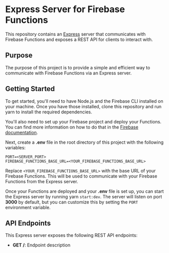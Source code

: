 # Express Server for Firebase Functions

This repository contains an [Express](https://expressjs.com/) server that communicates with Firebase Functions and exposes a REST API for clients to interact with.

## Purpose

The purpose of this project is to provide a simple and efficient way to communicate with Firebase Functions via an Express server.

## Getting Started

To get started, you'll need to have Node.js and the Firebase CLI installed on your machine. Once you have those installed, clone this repository and run yarn to install the required dependencies.

You'll also need to set up your Firebase project and deploy your Functions. You can find more information on how to do that in the [Firebase documentation](https://firebase.google.com/docs/functions).

Next, create a **.env** file in the root directory of this project with the following variables:

```
PORT=<SERVER_PORT>
FIREBASE_FUNCTIONS_BASE_URL=<YOUR_FIREBASE_FUNCTIONS_BASE_URL>
```

Replace `<YOUR_FIREBASE_FUNCTIONS_BASE_URL>` with the base URL of your Firebase Functions. This will be used to communicate with your Firebase Functions from the Express server.

Once your Functions are deployed and your **.env** file is set up, you can start the Express server by running yarn `start:dev`. The server will listen on port **3000** by default, but you can customize this by setting the `PORT` environment variable.

## API Endpoints

This Express server exposes the following REST API endpoints:

- **GET /**: Endpoint description
